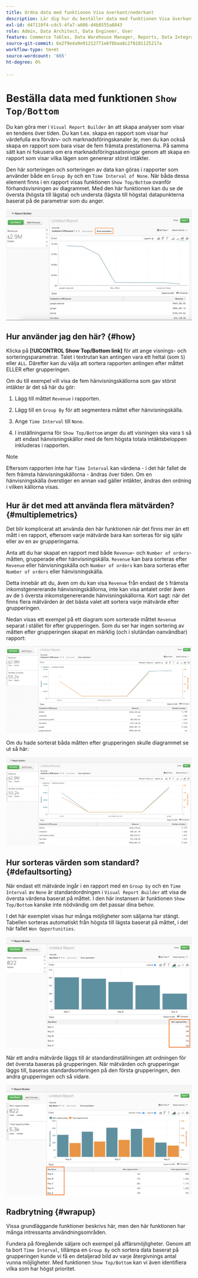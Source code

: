 ```yaml
---
title: Ordna data med funktionen Visa överkant/nederkant
description: Lär dig hur du beställer data med funktionen Visa överkant/underkant.
exl-id: d47119f4-cdc5-4fa7-a606-d4b8555a8843
role: Admin, Data Architect, Data Engineer, User
feature: Commerce Tables, Data Warehouse Manager, Reports, Data Integration
source-git-commit: 6e2f9e4a9e91212771e6f6baa8c2f8101125217a
workflow-type: tm+mt
source-wordcount: '665'
ht-degree: 0%

---
```


# Beställa data med funktionen `Show Top/Bottom`

Du kan göra mer i `Visual Report Builder` än att skapa analyser som visar en tendens över tiden. Du kan t.ex. skapa en rapport som visar hur värdefulla era förvärv- och marknadsföringskanaler är, men du kan också skapa en rapport som bara visar de fem främsta prestationerna. På samma sätt kan ni fokusera om era marknadsföringssatsningar genom att skapa en rapport som visar vilka lägen som genererar störst intäkter.

Den här sorteringen och sorteringen av data kan göras i rapporter som använder både en `Group By` och en `Time Interval of None`. När båda dessa element finns i en rapport visas funktionen `Show Top/Bottom` ovanför förhandsvisningen av diagrammet. Med den här funktionen kan du se de översta (högsta till lägsta) och understa (lägsta till högsta) datapunkterna baserat på de parametrar som du anger.

![Visa övre/nedre funktionen i den visuella Report Builder.](../../assets/Show_Top_Bottom.png)

## Hur använder jag den här? {#how}

Klicka på **[!UICONTROL Show Top/Bottom link]** för att ange visnings- och sorteringsparametrar. Talet i textrutan kan antingen vara ett heltal (som `5`) eller `ALL`. Därefter kan du välja att sortera rapporten antingen efter måttet ELLER efter grupperingen.

Om du till exempel vill visa de fem hänvisningskällorna som gav störst intäkter är det så här du gör:

1. Lägg till måttet `Revenue` i rapporten.

1. Lägg till en `Group By` för att segmentera måttet efter hänvisningskälla.

1. Ange `Time Interval` till `None`.

1. I inställningarna för `Show Top/Bottom` anger du att visningen ska vara `5` så att endast hänvisningskällor med de fem högsta totala intäktsbeloppen inkluderas i rapporten.

>[!NOTE]
>
>Eftersom rapporten inte har `Time Interval` kan värdena - i det här fallet de fem främsta hänvisningskällorna - ändras över tiden. Om en hänvisningskälla överstiger en annan vad gäller intäkter, ändras den ordning i vilken källorna visas.

## Hur är det med att använda flera mätvärden? {#multiplemetrics}

Det blir komplicerat att använda den här funktionen när det finns mer än ett mått i en rapport, eftersom varje mätvärde bara kan sorteras för sig själv eller av en av grupperingarna.

Anta att du har skapat en rapport med både `Revenue`- och `Number of orders`-måtten, grupperade efter hänvisningskälla. `Revenue` kan bara sorteras efter `Revenue` eller hänvisningskälla och `Number of orders` kan bara sorteras efter `Number of orders` eller hänvisningskälla.

Detta innebär att du, även om du kan visa `Revenue` från endast de `5` främsta inkomstgenererande hänvisningskällorna, inte kan visa antalet order även av de `5` översta inkomstgenererande hänvisningskällorna. Kort sagt: när det finns flera mätvärden är det bästa valet att sortera varje mätvärde efter grupperingen.

Nedan visas ett exempel på ett diagram som sorterade måttet `Revenue` separat i stället för efter grupperingen. Som du ser har ingen sortering av måtten efter grupperingen skapat en märklig (och i slutändan oanvändbar) rapport:

![Konstiga och oanvändbara rapportresultat.](../../assets/strange-report-results.png)

Om du hade sorterat båda måtten efter grupperingen skulle diagrammet se ut så här:

![Sorterar båda måtten efter grupperingen.](../../assets/sort-metrics-by-grouping.png)

## Hur sorteras värden som standard? {#defaultsorting}

När endast ett mätvärde ingår i en rapport med en `Group by` och en `Time Interval` av `None` är standardordningen i `Visual Report Builder` att visa de översta värdena baserat på måttet. I den här instansen är funktionen `Show Top/Bottom` kanske inte nödvändig om det passar dina behov.

I det här exemplet visas hur många möjligheter som säljarna har stängt. Tabellen sorteras automatiskt från högsta till lägsta baserat på måttet, i det här fallet `Won Opportunities`.

![Beställer efter måttet.](../../assets/Ordered_by_metric.png)

När ett andra mätvärde läggs till är standardinställningen att ordningen för det översta baseras på grupperingen. När mätvärden och grupperingar läggs till, baseras standardsorteringen på den första grupperingen, den andra grupperingen och så vidare.

![Beställning efter gruppering.](../../assets/Ordered_by_grouping.png)

## Radbrytning {#wrapup}

Vissa grundläggande funktioner beskrivs här, men den här funktionen har många intressanta användningsområden.

Fundera på föregående säljare och exempel på affärsmöjligheter. Genom att ta bort `Time Interval`, tillämpa en `Group By` och sortera data baserat på grupperingen kunde vi få en detaljerad bild av varje återgivnings antal vunna möjligheter. Med funktionen `Show Top/Bottom` kan vi även identifiera vilka som har högst prioritet.

